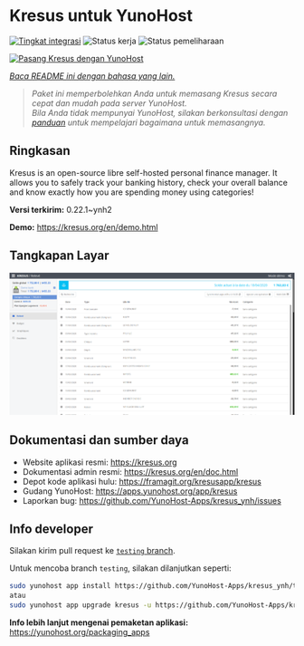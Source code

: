 <!--
N.B.: README ini dibuat secara otomatis oleh <https://github.com/YunoHost/apps/tree/master/tools/readme_generator>
Ini TIDAK boleh diedit dengan tangan.
-->

# Kresus untuk YunoHost

[![Tingkat integrasi](https://apps.yunohost.org/badge/integration/kresus)](https://ci-apps.yunohost.org/ci/apps/kresus/)
![Status kerja](https://apps.yunohost.org/badge/state/kresus)
![Status pemeliharaan](https://apps.yunohost.org/badge/maintained/kresus)

[![Pasang Kresus dengan YunoHost](https://install-app.yunohost.org/install-with-yunohost.svg)](https://install-app.yunohost.org/?app=kresus)

*[Baca README ini dengan bahasa yang lain.](./ALL_README.md)*

> *Paket ini memperbolehkan Anda untuk memasang Kresus secara cepat dan mudah pada server YunoHost.*  
> *Bila Anda tidak mempunyai YunoHost, silakan berkonsultasi dengan [panduan](https://yunohost.org/install) untuk mempelajari bagaimana untuk memasangnya.*

## Ringkasan

Kresus is an open-source libre self-hosted personal finance manager. It allows you to safely track your banking history, check your overall balance and know exactly how you are spending money using categories!


**Versi terkirim:** 0.22.1~ynh2

**Demo:** <https://kresus.org/en/demo.html>

## Tangkapan Layar

![Tangkapan Layar pada Kresus](./doc/screenshots/screenshot.png)

## Dokumentasi dan sumber daya

- Website aplikasi resmi: <https://kresus.org>
- Dokumentasi admin resmi: <https://kresus.org/en/doc.html>
- Depot kode aplikasi hulu: <https://framagit.org/kresusapp/kresus>
- Gudang YunoHost: <https://apps.yunohost.org/app/kresus>
- Laporkan bug: <https://github.com/YunoHost-Apps/kresus_ynh/issues>

## Info developer

Silakan kirim pull request ke [`testing` branch](https://github.com/YunoHost-Apps/kresus_ynh/tree/testing).

Untuk mencoba branch `testing`, silakan dilanjutkan seperti:

```bash
sudo yunohost app install https://github.com/YunoHost-Apps/kresus_ynh/tree/testing --debug
atau
sudo yunohost app upgrade kresus -u https://github.com/YunoHost-Apps/kresus_ynh/tree/testing --debug
```

**Info lebih lanjut mengenai pemaketan aplikasi:** <https://yunohost.org/packaging_apps>
